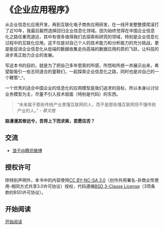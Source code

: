 《企业应用程序》
===================

从企业信息化应用开发，再到互联化电子商务应用研发，在一线开发整整摸爬滚打了近10年，我最后毅然选择回归企业信息化领域。因为始终觉得在中国企业信息化之路任重而道远，其中有很多值得我们去探索和研究的领域，特别是企业信息化过程中的互联化应用。这不仅是对自己个人的技术能力和分析能力的充分挑战，更是能促进企业信息化从低端的数据收集走向高端的数据应用的质的飞跃，让科技的进步真正助力企业的发展。



写这本书的目的，就是为了把自己多年思索的所感，所悟和所惑一并展示出来，希望能吸引一些志同道合的童鞋们，一起探索企业信息化之路，同时也是对自己的一个鞭策^_^。

一个优秀的适合中国企业的信息化的应用模型是我们追求的目标，所以本身以讨论业务模型为主，尽量不引入技术层面（特别是代码）的东西。

> “未来属于那些传统产业里懂互联网的人，而不是那些懂互联网但不懂传统产业的人。” *- 蔡文胜*


**路漫漫其修远兮，吾将上下而求索，君愿往否？**



交流
----
* [浪子@腾讯微博](<http://t.qq.com/imlangzi>)




授权许可
--------
除特别声明外，本书中的内容使用[CC BY-NC-SA 3.0](http://creativecommons.org/licenses/by-nc-sa/3.0/)（创作共用署名-非商业性使用-相同方式共享3.0许可协议）授权，代码遵循[BSD 3-Clause License](LICENSE.md)（3项条款的BSD许可协议）。

开始阅读
---------
[开始阅读](toc.md)




